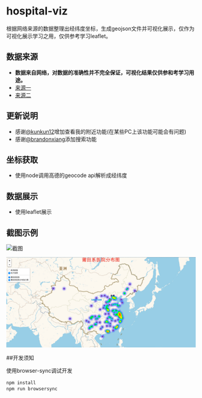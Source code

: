 # hospital-viz
根据网络来源的数据整理出经纬度坐标，生成geojson文件并可视化展示，仅作为可视化展示学习之用，仅供参考学习leaflet。
## 数据来源
- **数据来自网络，对数据的准确性并不完全保证，可视化结果仅供参和考学习用途。**
- [来源一](http://news.ifeng.com/mainland/special/ptxyy/)
- [来源二](https://github.com/langhua9527/Hospital)

## 更新说明

- 感谢[@kunkun12](https://github.com/kunkun12)增加查看我的附近功能(在某些PC上该功能可能会有问题)
- 感谢[@brandonxiang](https://github.com/brandonxiang)添加搜索功能

## 坐标获取

- 使用node调用高德的geocode api解析成经纬度

## 数据展示

- 使用leaflet展示

## 截图示例

![截图](https://raw.githubusercontent.com/wandergis/hospital-viz/gh-pages/screenshot2.png)

![截图](https://raw.githubusercontent.com/wandergis/hospital-viz/gh-pages/screenshot.png)

##开发须知

使用browser-sync调试开发

```
npm install
npm run browsersync
```


